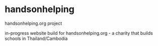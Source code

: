 # handsonhelping
handsonhelping.org project

in-progress website build for handsonhelping.org - a charity that builds schools in Thailand/Cambodia
